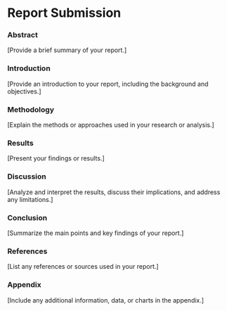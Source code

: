 # Report Submission

### Abstract

[Provide a brief summary of your report.]

### Introduction

[Provide an introduction to your report, including the background and objectives.]

### Methodology

[Explain the methods or approaches used in your research or analysis.]

### Results

[Present your findings or results.]

### Discussion

[Analyze and interpret the results, discuss their implications, and address any limitations.]

### Conclusion

[Summarize the main points and key findings of your report.]

### References

[List any references or sources used in your report.]

### Appendix

[Include any additional information, data, or charts in the appendix.]